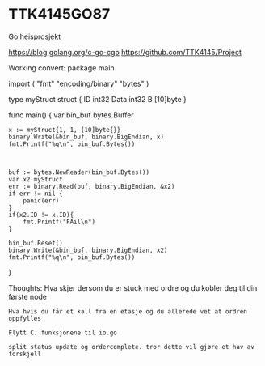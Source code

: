 # TTK4145GO87
Go heisprosjekt

https://blog.golang.org/c-go-cgo
https://github.com/TTK4145/Project

Working convert:
package main

import (
	"fmt"
	"encoding/binary"
	"bytes"
)

type myStruct struct {
	ID   int32
	Data int32
	B [10]byte
}

func main() {
	var bin_buf bytes.Buffer
	
	x := myStruct{1, 1, [10]byte{}}
	binary.Write(&bin_buf, binary.BigEndian, x)
	fmt.Printf("%q\n", bin_buf.Bytes())
	
	
	
	buf := bytes.NewReader(bin_buf.Bytes())
	var x2 myStruct
	err := binary.Read(buf, binary.BigEndian, &x2)
	if err != nil {
		panic(err)
	}
	if(x2.ID != x.ID){
		fmt.Printf("FAil\n")
	}

	bin_buf.Reset()
	binary.Write(&bin_buf, binary.BigEndian, x2)
	fmt.Printf("%q\n", bin_buf.Bytes())
}

Thoughts:
	Hva skjer dersom du er stuck med ordre og du kobler deg til din første node

	Hva hvis du får et kall fra en etasje og du allerede vet at ordren oppfylles

	Flytt C. funksjonene til io.go

	split status update og ordercomplete. tror dette vil gjøre et hav av forskjell
